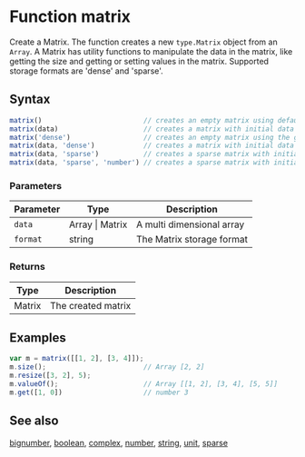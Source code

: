 <!-- Note: This file is automatically generated from source code comments. Changes made in this file will be overridden. -->

# Function matrix

Create a Matrix. The function creates a new `type.Matrix` object from
an `Array`. A Matrix has utility functions to manipulate the data in the
matrix, like getting the size and getting or setting values in the matrix.
Supported storage formats are 'dense' and 'sparse'.


## Syntax

```js
matrix()                         // creates an empty matrix using default storage format (dense).
matrix(data)                     // creates a matrix with initial data using default storage format (dense).
matrix('dense')                  // creates an empty matrix using the given storage format.
matrix(data, 'dense')            // creates a matrix with initial data using the given storage format.
matrix(data, 'sparse')           // creates a sparse matrix with initial data.
matrix(data, 'sparse', 'number') // creates a sparse matrix with initial data, number data type.
```

### Parameters

Parameter | Type | Description
--------- | ---- | -----------
`data` | Array &#124; Matrix | A multi dimensional array
`format` | string | The Matrix storage format

### Returns

Type | Description
---- | -----------
Matrix | The created matrix


## Examples

```js
var m = matrix([[1, 2], [3, 4]]);
m.size();                        // Array [2, 2]
m.resize([3, 2], 5);
m.valueOf();                     // Array [[1, 2], [3, 4], [5, 5]]
m.get([1, 0])                    // number 3
```


## See also

[bignumber](bignumber.md),
[boolean](boolean.md),
[complex](complex.md),
[number](number.md),
[string](string.md),
[unit](unit.md),
[sparse](sparse.md)
